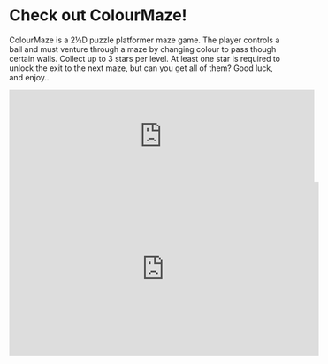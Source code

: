 # Check out ColourMaze!
ColourMaze is a 2½D puzzle platformer maze game.
The player controls a ball and must venture through a maze by changing colour to pass though certain walls. Collect up to 3 stars per level. At least one star is required to unlock the exit to the next maze, but can you get all of them?
Good luck, and enjoy..
<iframe width="552" height="167" frameborder="0" src="https://itch.io/embed/1413133"><a href="https://titantreasures.itch.io/colourmaze">ColourMaze by TitanTreasures</a></iframe>


<iframe width="560" height="315" src="https://www.youtube.com/embed/LyGTXPyP9cs?si=J5yPhe6GGhBriYU9" title="YouTube video player" frameborder="0" allow="accelerometer; autoplay; clipboard-write; encrypted-media; gyroscope; picture-in-picture; web-share" allowfullscreen></iframe>